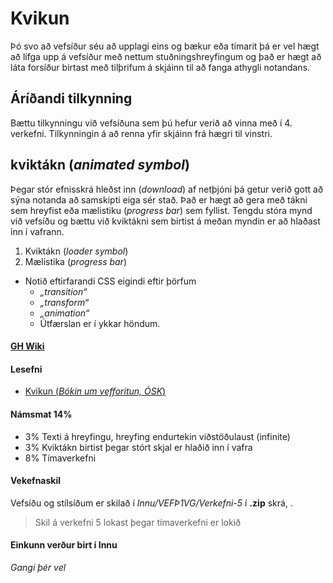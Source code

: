 # Kvikun 

Þó svo að vefsíður séu að upplagi eins og bækur eða tímarit þá er vel hægt að lífga upp á vefsíður með nettum stuðningshreyfingum og það er hægt að láta forsíður birtast með tilþrifum á skjáinn til að fanga athygli notandans. 

## Áríðandi tilkynning

Bættu tilkynningu við vefsíðuna sem þú hefur verið að vinna með í 4. verkefni. Tilkynningin á að renna yfir skjáinn frá hægri til vinstri.

## kviktákn (_animated symbol_)

Þegar stór efnisskrá hleðst inn (_download_) af netþjóni þá getur verið gott að sýna notanda að samskipti eiga sér stað. Það er hægt að gera með tákni sem hreyfist eða mælistiku (_progress bar_) sem fyllist. Tengdu stóra mynd við vefsíðu og bættu við kviktákni sem birtist á meðan myndin er að hlaðast inn í vafrann. 

1. Kviktákn (_loader symbol_)  
1. Mælistika (_progress bar_)

* Notið eftirfarandi CSS eigindi eftir þörfum
  * _„transition“_  
  * _„transform“_ 
  * _„animation“_
  * Útfærslan er í ykkar höndum.  

#### [GH Wiki](https://github.com/vefhonnun/24H-verkefni/wiki#kvikun---animation)

#### Lesefni

* [Kvikun (_Bókin um vefforitun, ÓSK_)](https://bok.vefforritun.is/19.kvikun)

#### Námsmat 14%

- 3% Texti á hreyfingu, hreyfing endurtekin viðstöðulaust (infinite)
- 3% Kviktákn birtist þegar stórt skjal er hlaðið inn í vafra
- 8% Tímaverkefni

#### Vekefnaskil

Vefsíðu og stílsíðum er skilað í _Innu/VEFÞ1VG/Verkefni-5_ í **.zip** skrá, . 

> Skil á verkefni 5 lokast þegar tímaverkefni er lokið

#### Einkunn verður birt í Innu

_Gangi þér vel_


